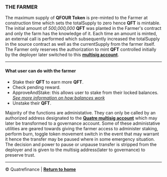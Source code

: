 ### THE FARMER

The maximum supply of **QFOUR Token** is pre-minted to the Farmer at construction time which sets the totalSupply to zero hence **QFT** is mintable. The initial amount of _500,000,000_ **QFT** was planted in the Farmer's contract and only the farm has the knowledge of it. Each time an amount is minted, an external call is performed which subsequently increased the totalSupply in the source contract as well as the currentSupply from the farmer itself. The Farmer only reserves the authorization to mint **QFT** controlled initially by the deployer later switched to this **[multisig account]()**.

------------------------------

#### What user can do with the farmer

- Stake their **QFT** to earn more **QFT**.
- Check pending reward.
- ApproveAndStake: this allows user to stake from their locked balances. _[See more information on how balances work]()_
- Unstake their **QFT**.

Majority of the functions are administative. They can only be called by an authorized address designated to the **[Quatre multisig account]()** which may later be transformed to a governance account. Some of these administative utilities are geared towards giving the farmer access to administer staking, perform burn, toggle token movement switch in the event that may warrant it hence the transfer may be paused where in some emergency situation. The decision and power to pause or unpause transfer is stripped from the deployer and is given to the multisig address(later to governance) to preserve trust. 


--------------------------

:copyright: Quatrefinance | **[Return to home](https://github.com/Quatre-Finance/Q-paper#concept-overview)**